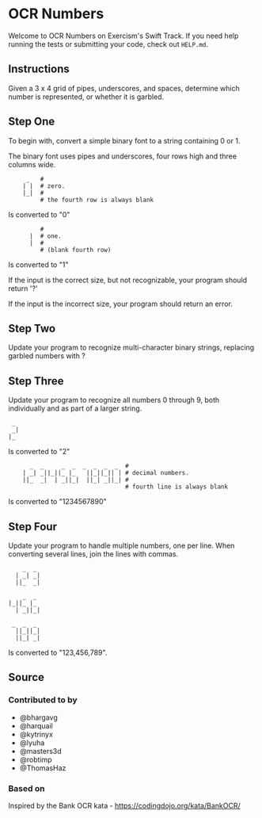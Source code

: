 # OCR Numbers

Welcome to OCR Numbers on Exercism's Swift Track.
If you need help running the tests or submitting your code, check out `HELP.md`.

## Instructions

Given a 3 x 4 grid of pipes, underscores, and spaces, determine which number is represented, or whether it is garbled.

## Step One

To begin with, convert a simple binary font to a string containing 0 or 1.

The binary font uses pipes and underscores, four rows high and three columns wide.

```text
     _   #
    | |  # zero.
    |_|  #
         # the fourth row is always blank
```

Is converted to "0"

```text
         #
      |  # one.
      |  #
         # (blank fourth row)
```

Is converted to "1"

If the input is the correct size, but not recognizable, your program should return '?'

If the input is the incorrect size, your program should return an error.

## Step Two

Update your program to recognize multi-character binary strings, replacing garbled numbers with ?

## Step Three

Update your program to recognize all numbers 0 through 9, both individually and as part of a larger string.

```text
 _
 _|
|_

```

Is converted to "2"

```text
      _  _     _  _  _  _  _  _  #
    | _| _||_||_ |_   ||_||_|| | # decimal numbers.
    ||_  _|  | _||_|  ||_| _||_| #
                                 # fourth line is always blank
```

Is converted to "1234567890"

## Step Four

Update your program to handle multiple numbers, one per line.
When converting several lines, join the lines with commas.

```text
    _  _
  | _| _|
  ||_  _|

    _  _
|_||_ |_
  | _||_|

 _  _  _
  ||_||_|
  ||_| _|

```

Is converted to "123,456,789".

## Source

### Contributed to by

- @bhargavg
- @harquail
- @kytrinyx
- @lyuha
- @masters3d
- @robtimp
- @ThomasHaz

### Based on

Inspired by the Bank OCR kata - https://codingdojo.org/kata/BankOCR/